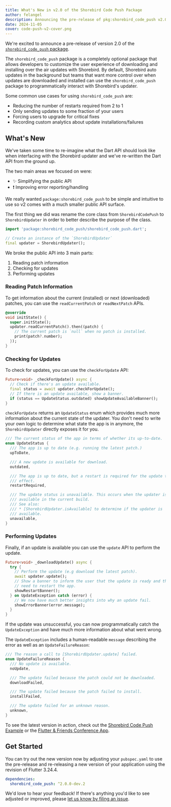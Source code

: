 ```yaml
---
title: What's New in v2.0 of the Shorebird Code Push Package
author: felangel
description: Announcing the pre-release of pkg:shorebird_code_push v2.0
date: 2024-11-05
cover: code-push-v2-cover.png
---
```


We're excited to announce a pre-release of version 2.0 of the
[`shorebird_code_push` package](https://pub.dev/packages/shorebird_code_push/versions/2.0.0-dev.2).

The `shorebird_code_push` package is a completely optional package that allows
developers to customize the user experience of downloading and installing over
the air updates with Shorebird. By default, Shorebird auto updates in the
background but teams that want more control over when updates are downloaded and
installed can use the `shorebird_code_push` package to programmatically interact
with Shorebird's updater.

Some common use cases for using `shorebird_code_push` are:

- Reducing the number of restarts required from 2 to 1
- Only sending updates to some fraction of your users
- Forcing users to upgrade for critical fixes
- Recording custom analytics about update installations/failures

## What's New

We've taken some time to re-imagine what the Dart API should look like when
interfacing with the Shorebird updater and we've re-written the Dart API from
the ground up.

The two main areas we focused on were:

- ✨ Simplifying the public API
- ❗️ Improving error reporting/handling

We really wanted `package:shorebird_code_push` to be simple and intuitive to use
so v2 comes with a much smaller public API surface.

The first thing we did was rename the core class from `ShorebirdCodePush` to
`ShorebirdUpdater` in order to better describe the purpose of the class.

```dart
import 'package:shorebird_code_push/shorebird_code_push.dart';

// Create an instance of the `ShorebirdUpdater`
final updater = ShorebirdUpdater();
```

We broke the public API into 3 main parts:

1. Reading patch information
1. Checking for updates
1. Performing updates

### Reading Patch Information

To get information about the current (installed) or next (downloaded) patches,
you can use the `readCurrentPatch` or `readNextPatch` APIs.

```dart
@override
void initState() {
  super.initState();
  updater.readCurrentPatch().then((patch) {
    // The current patch is `null` when no patch is installed.
    print(patch?.number);
  });
}
```

### Checking for Updates

To check for updates, you can use the `checkForUpdate` API:

```dart
Future<void> _checkForUpdate() async {
  // Check if there's an update available.
  final status = await updater.checkForUpdate();
  // If there is an update available, show a banner.
  if (status == UpdateStatus.outdated) showUpdateAvailableBanner();
}
```

`checkForUpdate` returns an `UpdateStatus` enum which provides much more
information about the current state of the updater. You don't need to write your
own logic to determine what state the app is in anymore, the `ShorebirdUpdater`
directly exposes it for you.

```dart
/// The current status of the app in terms of whether its up-to-date.
enum UpdateStatus {
  /// The app is up to date (e.g. running the latest patch.)
  upToDate,

  /// A new update is available for download.
  outdated,

  /// The app is up to date, but a restart is required for the update to take
  /// effect.
  restartRequired,

  /// The update status is unavailable. This occurs when the updater is not
  /// available in the current build.
  /// See also:
  /// * [ShorebirdUpdater.isAvailable] to determine if the updater is
  /// available.
  unavailable,
}
```

### Performing Updates

Finally, if an update is available you can use the `update` API to perform the
update.

```dart
Future<void> _downloadUpdate() async {
  try {
    // Perform the update (e.g download the latest patch).
    await updater.update();
    // Show a banner to inform the user that the update is ready and that they
    // need to restart the app.
    showRestartBanner();
  } on UpdateException catch (error) {
    // We now have much better insights into why an update fail.
    showErrorBanner(error.message);
  }
}
```

If the update was unsuccessful, you can now programmatically catch the
`UpdateException` and have much more information about what went wrong.

The `UpdateException` includes a human-readable `message` describing the error
as well as an `UpdateFailureReason`:

```dart
/// The reason a call to [ShorebirdUpdater.update] failed.
enum UpdateFailureReason {
  /// No update is available.
  noUpdate,

  /// The update failed because the patch could not be downloaded.
  downloadFailed,

  /// The update failed because the patch failed to install.
  installFailed,

  /// The update failed for an unknown reason.
  unknown,
}
```

To see the latest version in action, check out the
[Shorebird Code Push Example](https://github.com/shorebirdtech/updater/tree/main/shorebird_code_push/example)
or the
[Flutter & Friends Conference App](https://github.com/felangel/flutter_and_friends).

## Get Started

You can try out the new version now by adjusting your `pubspec.yaml` to use the
pre-release and re-releasing a new version of your application using the
revision of Flutter 3.24.4.

```yaml
dependencies:
  shorebird_code_push: ^2.0.0-dev.2
```

We'd love to hear your feedback! If there's anything you'd like to see adjusted
or improved, please
[let us know by filing an issue](https://github.com/shorebirdtech/updater/issues/new).
